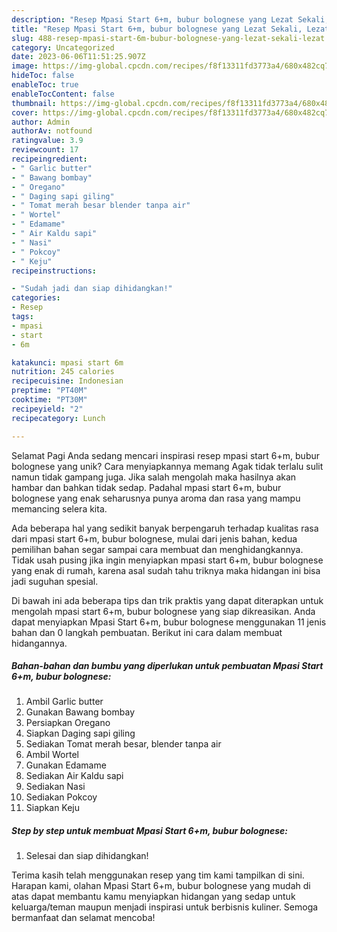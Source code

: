 ```yaml
---
description: "Resep Mpasi Start 6+m, bubur bolognese yang Lezat Sekali, Lezat"
title: "Resep Mpasi Start 6+m, bubur bolognese yang Lezat Sekali, Lezat"
slug: 488-resep-mpasi-start-6m-bubur-bolognese-yang-lezat-sekali-lezat
category: Uncategorized
date: 2023-06-06T11:51:25.907Z
image: https://img-global.cpcdn.com/recipes/f8f13311fd3773a4/680x482cq70/mpasi-start-6m-bubur-bolognese-foto-resep-utama.jpg
hideToc: false
enableToc: true
enableTocContent: false
thumbnail: https://img-global.cpcdn.com/recipes/f8f13311fd3773a4/680x482cq70/mpasi-start-6m-bubur-bolognese-foto-resep-utama.jpg
cover: https://img-global.cpcdn.com/recipes/f8f13311fd3773a4/680x482cq70/mpasi-start-6m-bubur-bolognese-foto-resep-utama.jpg
author: Admin
authorAv: notfound
ratingvalue: 3.9
reviewcount: 17
recipeingredient:
- " Garlic butter"
- " Bawang bombay"
- " Oregano"
- " Daging sapi giling"
- " Tomat merah besar blender tanpa air"
- " Wortel"
- " Edamame"
- " Air Kaldu sapi"
- " Nasi"
- " Pokcoy"
- " Keju"
recipeinstructions:

- "Sudah jadi dan siap dihidangkan!"
categories:
- Resep
tags:
- mpasi
- start
- 6m

katakunci: mpasi start 6m 
nutrition: 245 calories
recipecuisine: Indonesian
preptime: "PT40M"
cooktime: "PT30M"
recipeyield: "2"
recipecategory: Lunch

---
```



Selamat Pagi Anda sedang mencari inspirasi resep mpasi start 6+m, bubur bolognese yang unik? Cara menyiapkannya memang Agak tidak terlalu sulit namun tidak gampang juga. Jika salah mengolah maka hasilnya akan hambar dan bahkan tidak sedap. Padahal mpasi start 6+m, bubur bolognese yang enak seharusnya punya aroma dan rasa yang mampu memancing selera kita.




Ada beberapa hal yang sedikit banyak berpengaruh terhadap kualitas rasa dari mpasi start 6+m, bubur bolognese, mulai dari jenis bahan, kedua pemilihan bahan segar sampai cara membuat dan menghidangkannya. Tidak usah pusing jika ingin menyiapkan mpasi start 6+m, bubur bolognese yang enak di rumah, karena asal sudah tahu triknya maka hidangan ini bisa jadi suguhan spesial.


Di bawah ini ada beberapa tips dan trik praktis yang dapat diterapkan untuk mengolah mpasi start 6+m, bubur bolognese yang siap dikreasikan. Anda dapat menyiapkan Mpasi Start 6+m, bubur bolognese menggunakan 11 jenis bahan dan 0 langkah pembuatan. Berikut ini cara dalam membuat hidangannya.

<!--inarticleads1-->

##### Bahan-bahan dan bumbu yang diperlukan untuk pembuatan Mpasi Start 6+m, bubur bolognese:

1. Ambil  Garlic butter
1. Gunakan  Bawang bombay
1. Persiapkan  Oregano
1. Siapkan  Daging sapi giling
1. Sediakan  Tomat merah besar, blender tanpa air
1. Ambil  Wortel
1. Gunakan  Edamame
1. Sediakan  Air Kaldu sapi
1. Sediakan  Nasi
1. Sediakan  Pokcoy
1. Siapkan  Keju




<!--inarticleads2-->

##### Step by step untuk membuat Mpasi Start 6+m, bubur bolognese:


1. Selesai dan siap dihidangkan!



Terima kasih telah menggunakan resep yang tim kami tampilkan di sini. Harapan kami, olahan Mpasi Start 6+m, bubur bolognese yang mudah di atas dapat membantu kamu menyiapkan hidangan yang sedap untuk keluarga/teman maupun menjadi inspirasi untuk berbisnis kuliner. Semoga bermanfaat dan selamat mencoba!
